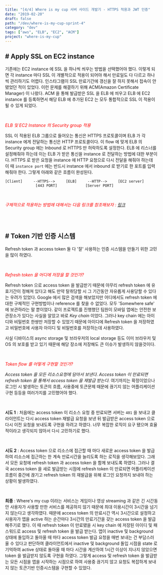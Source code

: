```yaml
---
title: "[4/4] Where is my cup 서버 사이드 개발기 - HTTPS 적용과 JWT 인증"
date: "2019-02-20"
draft: false
path: "/dev/where-is-my-cup-sprint-4"
category: "dev"
tags: ["aws", "ELB", "EC2", "ACM"]
project: "where-is-my-cup"
---
```


## # Apply SSL on EC2 instance

기존에는 EC2 instance 에 SSL 을 하나씩 씌우는 방법을 선택했어야 했다. 이렇게 되면 각 instance 마다 SSL 이 개별적으로 적용이 되어야 해서 만료일도 다 다르고 하나씩 관리하기도 어렵다. 인스타그램이 SSL 만료기간에 갱신을 잘 하지 못해서 접속이 안됐었던 적이 있었다. 이런 문제를 해결하기 위해 ACM(Amazon Certificate Manager) 이 나왔다. ACM 을 통해 발급받은 SSL 을 ELB 에 씌우고 ELB 에 EC2 instance 를 등록하면서 해당 ELB 에 추가된 EC2 는 모두 통합적으로 SSL 이 적용이 될 수 있게 되었다.

<br />

<span style="color: red;">*ELB 및 EC2 Instance 의 Security group 적용*</span>

SSL 이 적용된 ELB 그룹으로 들어오는 통신은 HTTPS 프로토콜이며 ELB 가 각 instance 에게 전달하는 통신은 HTTP 프로토콜이다. 이 flow 에 맞게 ELB 의 Security group 에는 Inbound 로 HTTPS 만 허락하도록 설정한다. ELB 에 리스너를 설정해줘야 하는데 이는 ELB 가 받은 통신을 instance 로 전달하는 방법에 대한 부분이다. HTTPS 로 받은 요청을 instance 에 HTTP 요청으로 다시 전달을 해줘야 하는데 이 때 `instance port` 에는 반드시 instance 에서 inbound 로 받기로 한 포트를 입력해줘야 한다. 그렇게 아래와 같은 흐름이 완성된다.

```
[Client]     --HTTPS-->     [ELB]     --HTTP-->     [EC2 server]
              [443 PORT]             [Server PORT]
```

<br />

<span style="color: red;">*구체적으로 적용하는 방법에 대해서는 다음 링크를 참조해보자 : [링크](https://github.com/Sunjae-Kim/TIL/blob/master/aws/apply-ssl-on-ec2.md)*</span>

<br />
<br />

## # Token 기반 인증 시스템

Refresh token 과 access token 둘 다 '잘' 사용하는 인증 시스템을 만들기 위한 고민을 많이 하였다.

<br />

<span style="color: red;">*Refresh token 을 어디에 저장을 할 것인가?*</span>

Refresh token 으로 access token 을 발급받기 때문에 아무리 refresh token 에 유효기간이 정해져 있다고 해도 만약 탈취당할 시 그 기간동안 자유롭게 사용당할 수 있다는 우려가 있었다. Google 에서 많은 검색을 해보았지만 어디에서도 refresh token 에 대한 구체적인 구현방법이나 reference 를 찾을 수 없었다. 모두 'Somewhere safe' 에 보관하라는 말 뿐이었다. 같이 프로젝트를 진행했던 팀원이 모바일 앱에는 안전한 보관장소가 있다는 사실을 알았고 바로 *Key chain* 이었다. 그러나 key chain 에는 아이디와 비밀번호 한쌍만 저장할 수 있었기 때문에 아이디에 Refresh token 을 저장하였고 비밀번호에 사용자 아이디 및 비밀번호를 저장하는데 사용하였다.

사실 디바이스의 async storage 및 브라우저의 local storage 등도 이미 브라우저 및 OS 의 보호를 받고 있기 때문에 해당 장소에 저장해도 큰 이슈가 발생하지 않을것이다.

<br />

<span style="color: red;">*Token flow 를 어떻게 구현할 것인가?*</span>

*Access token 을 모든 리소스요청에 담아서 보낸다. Access token 이 만료되면 refresh token 을 통해서 access token 을 재발급 받는다.* 여기까지는 확정이었으나 로그인 시 발생하는 토큰의 흐름, 사용중에 토큰문제 때문에 끊기지 않는 어플리케이션 구현 등등을 여러가지를 고민했어야 했다. 

<br />

**시도 1** : 처음에는 access token 이 리소스 요청 중 만료되면 서버는 `401` 을 보내고 클라이언트는 다시 access token 재발급 요청을 보낸 뒤 발급받은 access token 으로 다시 이전 요청을 보내도록 구현을 하려고 하였다. 너무 복잡한 로직이 요구 됐으며 효율적이라고 생각되지 않아서 다시 고민하기로 했다.

<br />

**시도 2** : Access token 으로 리소스에 접근할 때 마다 새로운 access token 을 발급하여 리소스에 접근하는 한 계속 만료시간을 늘리도록 하는 로직을 생각해보았다. 그래서 모든 요청에 refresh token 과 access token 을 함께 보내도록 하였다. 그러나 결국 access token 을 새로 발급받는 시점에 refresh token 이 만료되면 어플리케이션 흐름이 중간에 끊기고 refresh token 의 재발급을 위해 로그인 요청까지 보내야 하는 상황이 발생하였다.

<br />

**최종** : Where's my cup 이라는 서비스는 게임이나 영상 streaming 과 같은 긴 시간동안 사용자가 사용할 만한 서비스를 제공하지 않기 때문에 최대 이용시간이 3시간을 넘기지 않는다고 생각하였다. 때문에 access token 의 만료시간 역시 3시간으로 설정하고 사용자가 앱을 active 하는 순간마다 3시간의 만료기간을 갖는 access token 을 발급해주기로 했다. 이 때 refresh token 이 만료됐을 시 key chain 에 저장된 아이디 및 패스워드로 access 및 refresh token 을 발급 받는다. 앱이 inactive 및 background 상태에 돌입하고 돌아올 때 마다 access token 발급 요청을 매번 보내는 건 부담스러울 수 있다고 판단하여 클라이언트에서 inactive 및 background 돌입 시점을 state 로 기억하여 active 상태로 돌아올 때 마다 시간을 계산하여 1시간 이상이 지나지 않았으면 token 을 발급받지 않도록 구현을 하였다. 그렇게 access 및 refresh token 을 발급받는 모든 시점을 앱을 시작하는 시점으로 하여 사용중 끊기지 않고 요청도 복잡하게 보내지 않는 토큰기반 인증시스템을 구현할 수 있었다.
